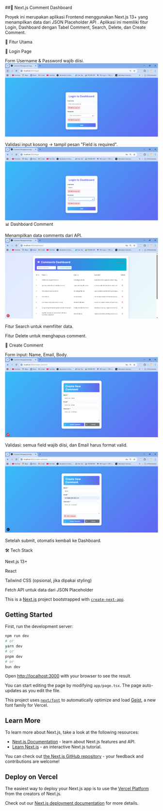 ##📌 Next.js Comment Dashboard

Proyek ini merupakan aplikasi Frontend menggunakan Next.js 13+ yang menampilkan data dari JSON Placeholder API
.
Aplikasi ini memiliki fitur Login, Dashboard dengan Tabel Comment, Search, Delete, dan Create Comment.

🚀 Fitur Utama

🔑 Login Page

Form Username & Password wajib diisi.
![alt text](image.png)

Validasi input kosong → tampil pesan "Field is required".
![alt text](image-1.png)
📊 Dashboard Comment

Menampilkan data comments dari API.
![alt text](image-2.png)

Fitur Search untuk memfilter data.

Fitur Delete untuk menghapus comment.

📝 Create Comment

Form input: Name, Email, Body.
![alt text](image-3.png)

Validasi: semua field wajib diisi, dan Email harus format valid.

![alt text](image-4.png)

Setelah submit, otomatis kembali ke Dashboard.

🛠️ Tech Stack

Next.js 13+

React

Tailwind CSS
 (opsional, jika dipakai styling)

Fetch API untuk data dari JSON Placeholder



This is a [Next.js](https://nextjs.org) project bootstrapped with [`create-next-app`](https://nextjs.org/docs/app/api-reference/cli/create-next-app).

## Getting Started

First, run the development server:

```bash
npm run dev
# or
yarn dev
# or
pnpm dev
# or
bun dev
```

Open [http://localhost:3000](http://localhost:3000) with your browser to see the result.

You can start editing the page by modifying `app/page.tsx`. The page auto-updates as you edit the file.

This project uses [`next/font`](https://nextjs.org/docs/app/building-your-application/optimizing/fonts) to automatically optimize and load [Geist](https://vercel.com/font), a new font family for Vercel.

## Learn More

To learn more about Next.js, take a look at the following resources:

- [Next.js Documentation](https://nextjs.org/docs) - learn about Next.js features and API.
- [Learn Next.js](https://nextjs.org/learn) - an interactive Next.js tutorial.

You can check out [the Next.js GitHub repository](https://github.com/vercel/next.js) - your feedback and contributions are welcome!

## Deploy on Vercel

The easiest way to deploy your Next.js app is to use the [Vercel Platform](https://vercel.com/new?utm_medium=default-template&filter=next.js&utm_source=create-next-app&utm_campaign=create-next-app-readme) from the creators of Next.js.

Check out our [Next.js deployment documentation](https://nextjs.org/docs/app/building-your-application/deploying) for more details.
